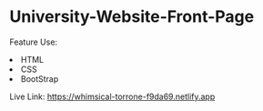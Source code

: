 # University-Website-Front-Page

Feature Use:
<li>HTML</li>
<li>CSS</li>
<li>BootStrap</li>

Live Link: https://whimsical-torrone-f9da69.netlify.app
